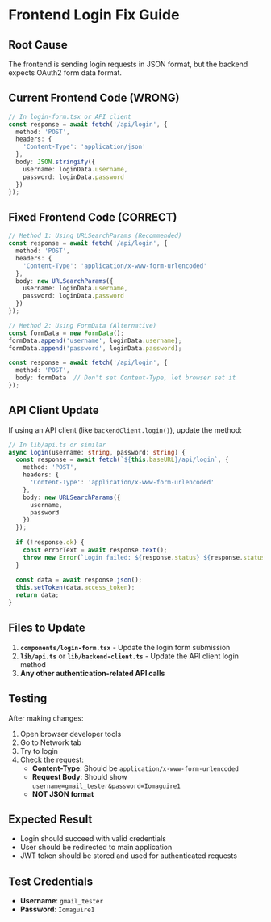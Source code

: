# Frontend Login Fix Guide

## **Root Cause**
The frontend is sending login requests in JSON format, but the backend expects OAuth2 form data format.

## **Current Frontend Code (WRONG)**
```typescript
// In login-form.tsx or API client
const response = await fetch('/api/login', {
  method: 'POST',
  headers: {
    'Content-Type': 'application/json'
  },
  body: JSON.stringify({
    username: loginData.username,
    password: loginData.password
  })
});
```

## **Fixed Frontend Code (CORRECT)**
```typescript
// Method 1: Using URLSearchParams (Recommended)
const response = await fetch('/api/login', {
  method: 'POST',
  headers: {
    'Content-Type': 'application/x-www-form-urlencoded'
  },
  body: new URLSearchParams({
    username: loginData.username,
    password: loginData.password
  })
});

// Method 2: Using FormData (Alternative)
const formData = new FormData();
formData.append('username', loginData.username);
formData.append('password', loginData.password);

const response = await fetch('/api/login', {
  method: 'POST',
  body: formData  // Don't set Content-Type, let browser set it
});
```

## **API Client Update**
If using an API client (like `backendClient.login()`), update the method:

```typescript
// In lib/api.ts or similar
async login(username: string, password: string) {
  const response = await fetch(`${this.baseURL}/api/login`, {
    method: 'POST',
    headers: {
      'Content-Type': 'application/x-www-form-urlencoded'
    },
    body: new URLSearchParams({
      username,
      password
    })
  });
  
  if (!response.ok) {
    const errorText = await response.text();
    throw new Error(`Login failed: ${response.status} ${response.statusText} - ${errorText}`);
  }
  
  const data = await response.json();
  this.setToken(data.access_token);
  return data;
}
```

## **Files to Update**
1. **`components/login-form.tsx`** - Update the login form submission
2. **`lib/api.ts`** or **`lib/backend-client.ts`** - Update the API client login method
3. **Any other authentication-related API calls**

## **Testing**
After making changes:
1. Open browser developer tools
2. Go to Network tab
3. Try to login
4. Check the request:
   - **Content-Type**: Should be `application/x-www-form-urlencoded`
   - **Request Body**: Should show `username=gmail_tester&password=Iomaguire1`
   - **NOT JSON format**

## **Expected Result**
- Login should succeed with valid credentials
- User should be redirected to main application
- JWT token should be stored and used for authenticated requests

## **Test Credentials**
- **Username**: `gmail_tester`
- **Password**: `Iomaguire1`